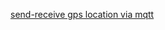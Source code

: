 [send-receive gps location via mqtt](https://stefanache.github.io/MFP-ANAF-RO/js_scripts/mfp/gps_mqtt/gps_mqtt_xchanger.html)
